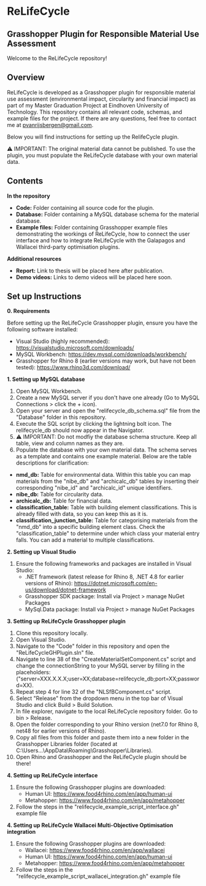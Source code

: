 # ReLifeCycle
## Grasshopper Plugin for Responsible Material Use Assessment


Welcome to the ReLifeCycle repository!


## Overview
ReLifeCycle is developed as a Grasshopper plugin for responsible material use assessment (environmental impact, circularity and financial impact) as part of my Master Graduation Project at Eindhoven University of Technology. This repository contains all relevant code, schemas, and example files for the project. If there are any questions, feel free to contact me at pvanrijsbergen@gmail.com.

Below you will find instructions for setting up the RelifeCycle plugin.

⚠ IMPORTANT: The original material data cannot be published. To use the plugin, you must populate the ReLifeCycle database with your own material data.

## Contents

**In the repository**
- **Code:** Folder containing all source code for the plugin.
- **Database:** Folder containing a MySQL database schema for the material database.
- **Example files:** Folder containing Grasshopper example files demonstrating the workings of ReLifeCycle, how to connect the user interface and how to integrate ReLifeCycle with the Galapagos and Wallacei third-party optimisation plugins.

**Additional resources**
- **Report:** Link to thesis will be placed here after publication.
- **Demo videos:** Links to demo videos will be placed here soon.


## Set up Instructions

**0. Requirements**

Before setting up the ReLifeCycle Grasshopper plugin, ensure you have the following software installed:
- Visual Studio (highly recommended): https://visualstudio.microsoft.com/downloads/
- MySQL Workbench: https://dev.mysql.com/downloads/workbench/
- Grasshopper for Rhino 8 (earlier versions may work, but have not been tested): https://www.rhino3d.com/download/

     
**1. Setting up MySQL database**
1. Open MySQL Workbench.
2. Create a new MySQL server if you don't have one already (Go to MySQL Connections > click the + icon).
3. Open your server and open the "relifecycle_db_schema.sql" file from the "Database" folder in this repository.
4. Execute the SQL script by clicking the lightning bolt icon. The relifecycle_db should now appear in the Navigator.
5. ⚠ IMPORTANT: Do not modfiy the database schema structure. Keep all table, view and column names as they are.
6. Populate the database with your own material data. The schema serves as a template and contains one example material. Below are the table descriptions for clarification:

- **nmd_db:** Table for environmental data. Within this table you can map materials from the "nibe_db" and "archicalc_db" tables by inserting their corresponding "nibe_id" and "archicalc_id" unique identifiers.
- **nibe_db:** Table for circularity data.
- **archicalc_db:** Table for financial data.
- **classification_table:** Table with building element classifications. This is already filled with data, so you can keep this as it is.
- **classification_junction_table:** Table for categorising materials from the "nmd_db" into a specific building element class. Check the "classification_table" to determine under which class your material entry falls. You can add a material to multiple classifications.


**2. Setting up Visual Studio**
1. Ensure the following frameworks and packages are installed in Visual Studio:
     - .NET framework (latest release for Rhino 8, .NET 4.8 for earlier versions of Rhino): https://dotnet.microsoft.com/en-us/download/dotnet-framework
     - Grasshopper SDK package: Install via Project > manage NuGet Packages
     - MySql.Data package: Install via Project > manage NuGet Packages

   
**3. Setting up ReLifeCycle Grasshopper plugin**
1. Clone this repository locally.
2. Open Visual Studio.
3. Navigate to the "Code" folder in this repository and open the "ReLifeCycleGHPlugin.sln" file.
4. Navigate to line 38 of the "CreateMaterialSetComponent.cs" script and change the connectionString to your MySQL server by filling in the placeholders:
   ("server=XXX.X.X.X;user=XX;database=relifecycle_db;port=XX;password=XX).
5. Repeat step 4 for line 32 of the "NLSfBComponent.cs" script.
6. Select "Release" from the dropdown menu in the top bar of Visual Studio and click Build > Build Solution.
7. In file explorer, navigate to the local ReLifeCycle repository folder. Go to bin > Release.
8. Open the folder corresponding to your Rhino version (net7.0 for Rhino 8, net48 for earlier versions of Rhino).
9. Copy all files from this folder and paste them into a new folder in the Grasshopper Libraries folder (located at C:\Users\...\AppData\Roaming\Grasshopper\Libraries).
10. Open Rhino and Grasshopper and the ReLifeCycle plugin should be there!


**4. Setting up ReLifeCycle interface**
1. Ensure the following Grasshopper plugins are downloaded:
     - Human UI: https://www.food4rhino.com/en/app/human-ui
     - Metahopper: https://www.food4rhino.com/en/app/metahopper
2. Follow the steps in the "relifecycle_example_script_interface.gh" example file


**4. Setting up ReLifeCycle Wallacei Multi-Objective Optimisation integration**
1. Ensure the following Grasshopper plugins are downloaded:
     - Wallacei: https://www.food4rhino.com/en/app/wallacei
     - Human UI: https://www.food4rhino.com/en/app/human-ui
     - Metahopper: https://www.food4rhino.com/en/app/metahopper
2. Follow the steps in the "relifecycle_example_script_wallacei_integration.gh" example file
